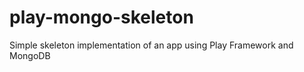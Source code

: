 play-mongo-skeleton
===================

Simple skeleton implementation of an app using Play Framework and MongoDB
